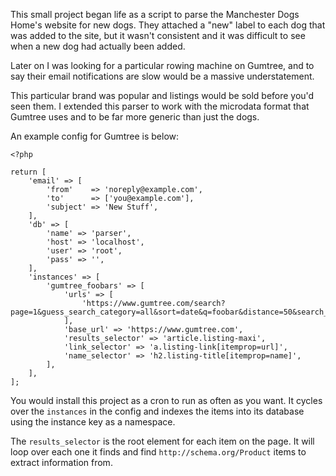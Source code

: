 This small project began life as a script to parse the Manchester Dogs Home's website for new dogs. They attached a "new" label to each dog that was added to the site, but it wasn't consistent and it was difficult to see when a new dog had actually been added.

Later on I was looking for a particular rowing machine on Gumtree, and to say their email notifications are slow would be a massive understatement. 

This particular brand was popular and listings would be sold before you'd seen them. I extended this parser to work with the microdata format that Gumtree uses and to be far more generic than just the dogs.

An example config for Gumtree is below:

```
<?php

return [
    'email' => [
        'from'    => 'noreply@example.com',
        'to'      => ['you@example.com'],
        'subject' => 'New Stuff',
    ],
    'db' => [
        'name' => 'parser',
        'host' => 'localhost',
        'user' => 'root',
        'pass' => '',
    ],
    'instances' => [
        'gumtree_foobars' => [
            'urls' => [
                'https://www.gumtree.com/search?page=1&guess_search_category=all&sort=date&q=foobar&distance=50&search_category=all&search_location=YOUR_POSTCODE',
            ],
            'base_url' => 'https://www.gumtree.com',
            'results_selector' => 'article.listing-maxi',
            'link_selector' => 'a.listing-link[itemprop=url]',
            'name_selector' => 'h2.listing-title[itemprop=name]',
        ],
    ],
];
```

You would install this project as a cron to run as often as you want. It cycles over the `instances` in the config and indexes the items into its database using the instance key as a namespace. 

The `results_selector` is the root element for each item on the page. It will loop over each one it finds and find `http://schema.org/Product` items to extract information from.

